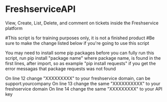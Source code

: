 # FreshserviceAPI
View, Create, List, Delete, and comment on tickets inside the Freshservice platform


#This script is for training purposes only, it is not a finished product
#Be sure to make the change listed below if you're going to use this script

You may need to install some pip packages before you can fully run this script, run pip install "package name" where package name, is found in the first lines, after import,
so as example "pip install requests" if you get the error messagas that package requests was not found

On line 12 change "XXXXXXXXX" to your freshservice domain, can be support.yourcompany 
On line 13 change the same "XXXXXXXXXX" to your freshservice domain 
On line 14 change the same "XXXXXXXXX" to your API key

